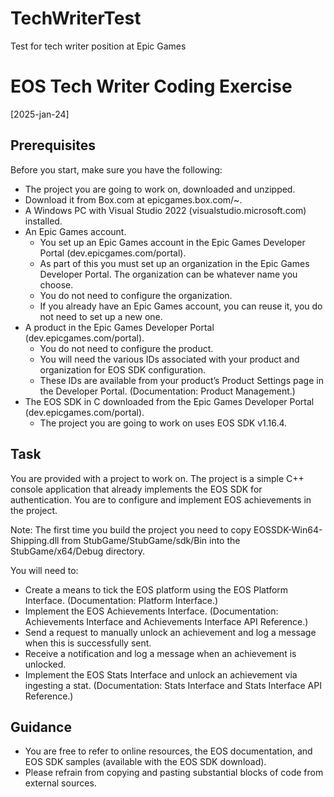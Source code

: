 # TechWriterTest
Test for tech writer position at Epic Games

# EOS Tech Writer Coding Exercise
[2025-jan-24]

## Prerequisites
Before you start, make sure you have the following:
- The project you are going to work on, downloaded and unzipped. 
- Download it from Box.com at epicgames.box.com/~. 
- A Windows PC with Visual Studio 2022 (visualstudio.microsoft.com) installed. 
- An Epic Games account. 
  - You set up an Epic Games account in the Epic Games Developer Portal (dev.epicgames.com/portal). 
  - As part of this you must set up an organization in the Epic Games Developer Portal. The organization can be whatever name you choose.
  - You do not need to configure the organization.
  - If you already have an Epic Games account, you can reuse it, you do not need to set up a new one.
- A product in the Epic Games Developer Portal (dev.epicgames.com/portal).
  - You do not need to configure the product.
  - You will need the various IDs associated with your product and organization for EOS SDK configuration.
  - These IDs are available from your product’s Product Settings page in the Developer Portal. (Documentation: Product Management.)
- The EOS SDK in C downloaded from the Epic Games Developer Portal (dev.epicgames.com/portal).
  - The project you are going to work on uses EOS SDK v1.16.4.

## Task

You are provided with a project to work on. The project is a simple C++ console application that already implements the EOS SDK for authentication. You are to configure and implement EOS achievements in the project.

Note: The first time you build the project you need to copy EOSSDK-Win64-Shipping.dll
from StubGame/StubGame/sdk/Bin into the StubGame/x64/Debug directory.

You will need to:

- Create a means to tick the EOS platform using the EOS Platform Interface. (Documentation: Platform Interface.)
- Implement the EOS Achievements Interface.
  (Documentation: Achievements Interface and Achievements Interface API Reference.)
- Send a request to manually unlock an achievement and log a message when this is successfully sent.
- Receive a notification and log a message when an achievement is unlocked.
- Implement the EOS Stats Interface and unlock an achievement via ingesting a stat. (Documentation: Stats Interface and Stats Interface API Reference.)

## Guidance

- You are free to refer to online resources, the EOS documentation, and EOS SDK samples (available with the EOS SDK download).
- Please refrain from copying and pasting substantial blocks of code from external sources.

